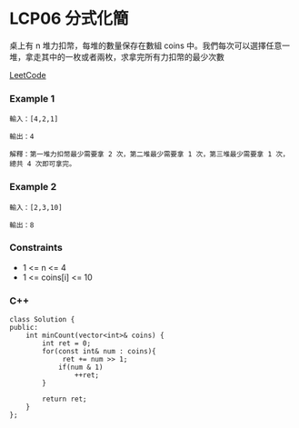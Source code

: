# LCP06 分式化簡

桌上有 n 堆力扣幣，每堆的數量保存在數組 coins 中。我們每次可以選擇任意一堆，拿走其中的一枚或者兩枚，求拿完所有力扣幣的最少次數
 
[LeetCode](https://leetcode.cn/problems/na-ying-bi/)

### Example 1

```
輸入：[4,2,1]

輸出：4

解釋：第一堆力扣幣最少需要拿 2 次，第二堆最少需要拿 1 次，第三堆最少需要拿 1 次，總共 4 次即可拿完。
```

### Example 2

```
輸入：[2,3,10]

輸出：8
```

### Constraints

* 1 <= n <= 4
* 1 <= coins[i] <= 10

### C++ 

```
class Solution {
public:
    int minCount(vector<int>& coins) {
        int ret = 0;
        for(const int& num : coins){
             ret += num >> 1;
            if(num & 1)
                ++ret;                
        }

        return ret;        
    }
};
```